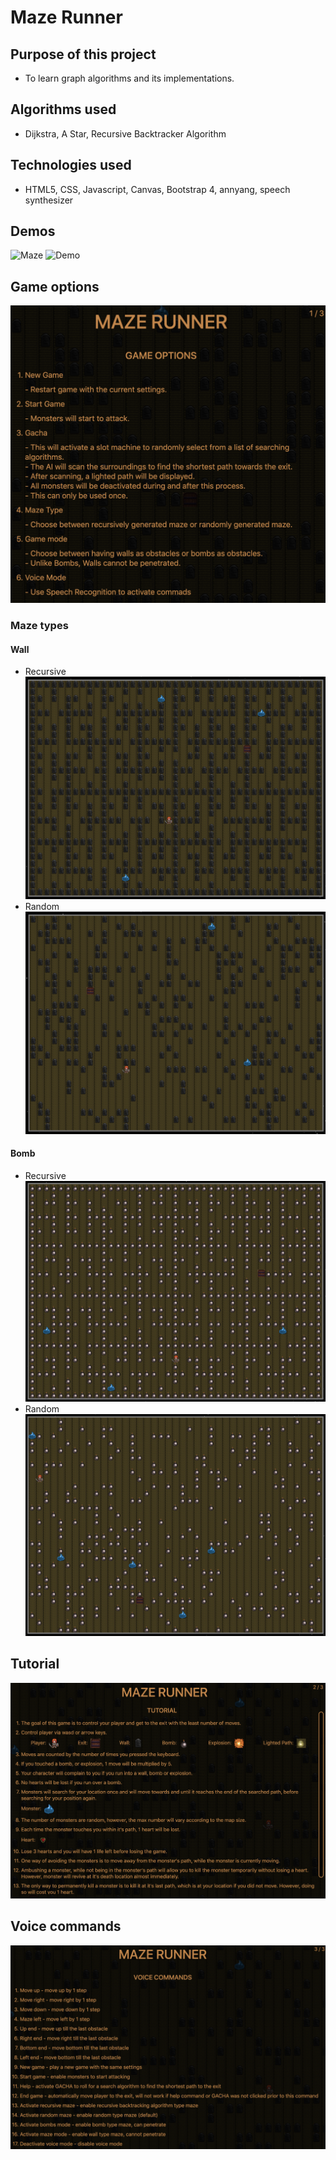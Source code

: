 # Maze Runner
## Purpose of this project
* To learn graph algorithms and its implementations.
## Algorithms used
* Dijkstra, A Star, Recursive Backtracker Algorithm
## Technologies used
* HTML5, CSS, Javascript, Canvas, Bootstrap 4, annyang, speech synthesizer
## Demos
![Maze](./public/images/mazeDemo.gif)
![Demo](./public/images/demo.gif)
## Game options
![Game Options](./public/images/options.png)
### Maze types
#### Wall
* Recursive
![Wall Recursive](./public/images/recursive.png)
* Random
![Wall Random](./public/images/random.png)
#### Bomb
* Recursive
![Bomb Recursive](./public/images/bombRecursive.png)
* Random
![Bomb Random](./public/images/bombRandom.png)
## Tutorial
![Tutorial](./public/images/tutorial.png)
## Voice commands
![Voice Commands](./public/images/commands.png)
